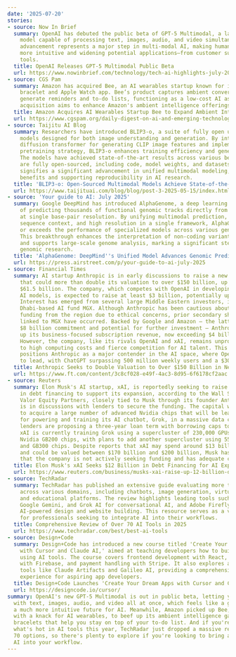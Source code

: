 ```yaml
---
date: '2025-07-20'
stories:
- source: Now In Brief
  summary: OpenAI has debuted the public beta of GPT-5 Multimodal, a large language
    model capable of processing text, images, audio, and video simultaneously. This
    advancement represents a major step in multi-modal AI, making human–computer interaction
    more intuitive and widening potential applications—from customer support to accessibility
    tools.
  title: OpenAI Releases GPT-5 Multimodal Public Beta
  url: https://www.nowinbrief.com/technology/tech-ai-highlights-july-20-2025-breakthroughs-policy-innovation/
- source: CGS Pam
  summary: Amazon has acquired Bee, an AI wearables startup known for its voice-recording
    bracelet and Apple Watch app. Bee’s product captures ambient conversations to
    generate reminders and to-do lists, functioning as a low-cost AI assistant. This
    acquisition aims to enhance Amazon's ambient intelligence offerings.
  title: Amazon Acquires AI Wearables Startup Bee to Expand Ambient Intelligence Offering
  url: https://www.cgspam.org/daily-digest-on-ai-and-emerging-technologies-22-july-2025-2/
- source: Taijitu AI Blog
  summary: Researchers have introduced BLIP3-o, a suite of fully open unified multimodal
    models designed for both image understanding and generation. By integrating a
    diffusion transformer for generating CLIP image features and implementing a sequential
    pretraining strategy, BLIP3-o enhances training efficiency and generative quality.
    The models have achieved state-of-the-art results across various benchmarks and
    are fully open-sourced, including code, model weights, and datasets. This development
    signifies a significant advancement in unified multimodal modeling, offering practical
    benefits and supporting reproducibility in AI research.
  title: 'BLIP3-o: Open-Sourced Multimodal Models Achieve State-of-the-Art Performance'
  url: https://www.taijituai.com/blog/blog/post-3-2025-05-15/index.html
- source: 'Your guide to AI: July 2025'
  summary: Google DeepMind has introduced AlphaGenome, a deep learning model capable
    of predicting thousands of functional genomic tracks directly from DNA sequences
    at single base-pair resolution. By unifying multimodal prediction, long-range
    sequence context, and high resolution in a single framework, AlphaGenome matches
    or exceeds the performance of specialized models across various genomic tasks.
    This breakthrough enhances the interpretation of non-coding variants in disease
    and supports large-scale genome analysis, marking a significant step forward in
    genomic research.
  title: 'AlphaGenome: DeepMind''s Unified Model Advances Genomic Prediction'
  url: https://press.airstreet.com/p/your-guide-to-ai-july-2025
- source: Financial Times
  summary: AI startup Anthropic is in early discussions to raise a new funding round
    that could more than double its valuation to over $150 billion, up from its current
    $61.5 billion. The company, which competes with OpenAI in developing advanced
    AI models, is expected to raise at least $3 billion, potentially up to $5 billion.
    Interest has emerged from several large Middle Eastern investors, including Abu
    Dhabi-based AI fund MGX. Although Anthropic has been cautious about accepting
    funding from the region due to ethical concerns, prior secondary share purchases
    linked to MGX have occurred. Backed by Google and Amazon — the latter with a current
    $8 billion commitment and potential for further investment — Anthropic is ramping
    up its business-focused subscription revenue, now exceeding $4 billion annually.
    However, the company, like its rivals OpenAI and xAI, remains unprofitable due
    to high computing costs and fierce competition for AI talent. This funding round
    positions Anthropic as a major contender in the AI space, where OpenAI continues
    to lead, with ChatGPT surpassing 500 million weekly users and a $300 billion valuation.
  title: Anthropic Seeks to Double Valuation to Over $150 Billion in New Funding Round
  url: https://www.ft.com/content/3c8cf028-e49f-4ac3-8d95-6f6178cf2aac
- source: Reuters
  summary: Elon Musk's AI startup, xAI, is reportedly seeking to raise up to $12 billion
    in debt financing to support its expansion, according to the Wall Street Journal.
    Valor Equity Partners, closely tied to Musk through its founder Antonio Gracias,
    is in discussions with lenders to secure the funding. The capital will be used
    to acquire a large number of advanced Nvidia chips that will be leased to xAI
    for powering and training its AI chatbot, Grok, in a massive data center. Some
    lenders are proposing a three-year loan term with borrowing caps to mitigate risk.
    xAI is currently training Grok using a supercluster of 230,000 GPUs, including
    Nvidia GB200 chips, with plans to add another supercluster using 550,000 GB200
    and GB300 chips. Despite reports that xAI may spend around $13 billion in 2025
    and could be valued between $170 billion and $200 billion, Musk has publicly claimed
    that the company is not actively seeking funding and has adequate capital.
  title: Elon Musk's xAI Seeks $12 Billion in Debt Financing for AI Expansion
  url: https://www.reuters.com/business/musks-xai-raise-up-12-billion-debt-ai-expansion-wsj-reports-2025-07-22/
- source: TechRadar
  summary: TechRadar has published an extensive guide evaluating more than 70 AI tools
    across various domains, including chatbots, image generation, virtual assistants,
    and educational platforms. The review highlights leading tools such as ChatGPT-4o,
    Google Gemini, and Grok AI for conversational AI, and Adobe Firefly and Wix for
    AI-powered design and website building. This resource serves as a valuable reference
    for professionals seeking to integrate AI into their workflows.
  title: Comprehensive Review of Over 70 AI Tools in 2025
  url: https://www.techradar.com/best/best-ai-tools
- source: Design+Code
  summary: Design+Code has introduced a new course titled 'Create Your Dream Apps
    with Cursor and Claude AI,' aimed at teaching developers how to build web applications
    using AI tools. The course covers frontend development with React, backend integration
    with Firebase, and payment handling with Stripe. It also explores advanced AI
    tools like Claude Artifacts and Galileo AI, providing a comprehensive learning
    experience for aspiring app developers.
  title: Design+Code Launches 'Create Your Dream Apps with Cursor and Claude AI' Course
  url: https://designcode.io/cursor/
summary: OpenAI's new GPT-5 Multimodal is out in public beta, letting you interact
  with text, images, audio, and video all at once, which feels like a glimpse into
  a much more intuitive future for AI. Meanwhile, Amazon picked up Bee, a startup
  with a knack for AI wearables, to beef up its ambient intelligence game—think voice-recording
  bracelets that help you stay on top of your to-do list. And if you're curious about
  what's hot in AI tools this year, TechRadar just dropped a massive review of over
  70 options, so there's plenty to explore if you're looking to bring a little more
  AI into your workflow.
---
```


<!-- Generated with OpenAI web search 2025-07-26 20:47 UTC -->
